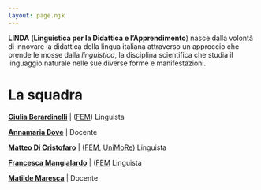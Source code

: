 ```yaml
---
layout: page.njk 
---
```


**LINDA** (**Linguistica per la Didattica e l’Apprendimento**) nasce dalla volontà di innovare la didattica della lingua italiana attraverso un approccio che prende le mosse dalla *linguistica*, la disciplina scientifica che studia il linguaggio naturale nelle sue diverse forme e manifestazioni. 

# La squadra

[**Giulia Berardinelli**](https://www.linkedin.com/in/giuliaberardinelli/) | ([FEM](https://www.fem.digital)) Linguista

[**Annamaria Bove**](https://www.linkedin.com/in/profgiornalista/) | Docente

[**Matteo Di Cristofaro**](https://www.linkedin.com/in/matteo-di-cristofaro/) | ([FEM](https://www.fem.digital), [UniMoRe](http://personale.unimore.it/rubrica/dettaglio/mdicristofaro)) Linguista

[**Francesca Mangialardo**](https://www.linkedin.com/in/francescamangialardo/) | ([FEM](https://www.fem.digital) Linguista

[**Matilde Maresca**](http://www.linkedin.com/company/futureducationmodena/) | Docente
